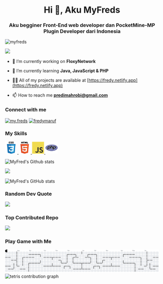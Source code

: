 <h1 align="center">Hi 👋, Aku MyFreds</h1>
<h3 align="center">Aku begginer Front-End web developer dan PocketMine-MP Plugin Developer dari Indonesia</h3>

<p align="left"> <img src="https://komarev.com/ghpvc/?username=myfreds&label=Profile%20views&color=0e75b6&style=flat" alt="myfreds" /> </p>

![](https://github-profile-trophy.vercel.app/?username=MyFreds&theme=radical&no-frame=false&no-bg=false&margin-w=4)

- 🔭 I’m currently working on **FloxyNetwork**

- 🌱 I’m currently learning **Java, JavaScript & PHP**

- 👨‍💻 All of my projects are available at [https://fredy.netlify.app](https://fredy.netlify.app)

- 📫 How to reach me **predimahrobi@gmail.com**

<h3 align="left">Connect with me</h3>
<p align="left">
<a href="https://instagram.com/my.freds" target="blank"><img align="center" src="https://raw.githubusercontent.com/rahuldkjain/github-profile-readme-generator/master/src/images/icons/Social/instagram.svg" alt="my.freds" height="30" width="40" /></a>
<a href="https://www.youtube.com/c/fredymaruf" target="blank"><img align="center" src="https://raw.githubusercontent.com/rahuldkjain/github-profile-readme-generator/master/src/images/icons/Social/youtube.svg" alt="fredymaruf" height="30" width="40" /></a>
</p>

<h3 align="left">My Skills</h3>
<p align="left"> <a href="https://www.w3schools.com/css/" target="_blank" rel="noreferrer"> <img src="https://raw.githubusercontent.com/devicons/devicon/master/icons/css3/css3-original-wordmark.svg" alt="css3" width="40" height="40"/> </a> <a href="https://www.w3.org/html/" target="_blank" rel="noreferrer"> <img src="https://raw.githubusercontent.com/devicons/devicon/master/icons/html5/html5-original-wordmark.svg" alt="html5" width="40" height="40"/> </a> <a href="https://developer.mozilla.org/en-US/docs/Web/JavaScript" target="_blank" rel="noreferrer"> <img src="https://raw.githubusercontent.com/devicons/devicon/master/icons/javascript/javascript-original.svg" alt="javascript" width="40" height="40"/> </a> <a href="https://www.php.net" target="_blank" rel="noreferrer"> <img src="https://raw.githubusercontent.com/devicons/devicon/master/icons/php/php-original.svg" alt="php" width="40" height="40"/> </a> </p>

![MyFred's Github stats](https://github-readme-stats.vercel.app/api/top-langs?username=myfreds&show_icons=true&theme=synthwave&layout=donut)

![](https://nirzak-streak-stats.vercel.app/?user=MyFreds&theme=synthwave&hide_border=false)

![MyFred's GitHub stats](https://github-readme-stats.vercel.app/api?username=myfreds&show=reviews,discussions_started,discussions_answered,prs_merged,prs_merged_percentage&show_icons=true&theme=synthwave&layout=compact)

### Random Dev Quote
![](https://quotes-github-readme.vercel.app/api?type=horizontal&theme=radical)

### Top Contributed Repo
![](https://github-contributor-stats.vercel.app/api?username=MyFreds&limit=5&theme=dark&combine_all_yearly_contributions=true)

### Play Game with Me
<picture>
  <source media="(prefers-color-scheme: dark)" srcset="https://raw.githubusercontent.com/MyFreds/MyFreds/output/pacman-contribution-graph-dark.svg">
  <source media="(prefers-color-scheme: light)" srcset="https://raw.githubusercontent.com/MyFreds/MyFreds/output/pacman-contribution-graph.svg">
  <img alt="pacman contribution graph" src="https://raw.githubusercontent.com/MyFreds/MyFreds/output/pacman-contribution-graph.svg">
</picture>

<picture>
  <source media="(prefers-color-scheme: dark)" srcset="https://raw.githubusercontent.com/username/repo/output/tetris-contribution-graph-dark.svg">
  <source media="(prefers-color-scheme: light)" srcset="https://raw.githubusercontent.com/username/repo/output/tetris-contribution-graph.svg">
  <img alt="tetris contribution graph" src="https://raw.githubusercontent.com/username/repo/output/tetris-contribution-graph.svg">
</picture>
